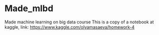 # Made_mlbd
Made machine learning on big data course
This is a copy of a notebook at kaggle, link: https://www.kaggle.com/olyamasaeva/homework-4
